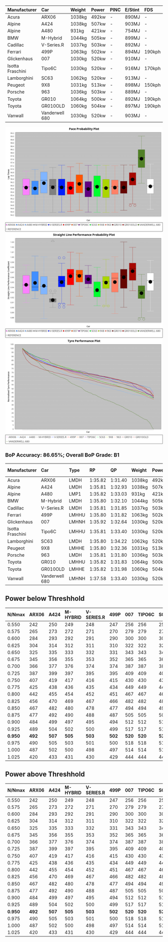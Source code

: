 | Manufacturer     | Car            | Weight | Power | PINC    | E/Stint | FDS     |
|:-|:-|:-|:-|:-|:-|:-|
| Acura            | ARX06          | 1038kg | 492kw |    -    | 890MJ   |    -    |
| Alpine           | A424           | 1038kg | 507kw |    -    | 903MJ   |    -    |
| Alpine           | A480           | 931kg  | 421kw |    -    | 754MJ   |    -    |
| BMW              | M-Hybrid       | 1044kg | 505kw |    -    | 899MJ   |    -    |
| Cadillac         | V-Series.R     | 1037kg | 503kw |    -    | 892MJ   |    -    |
| Ferrari          | 499P           | 1063kg | 502kw |    -    | 894MJ   | 190kph  |
| Glickenhaus      | 007            | 1030kg | 520kw |    -    | 910MJ   |    -    |
| Isotta Fraschini | Tipo6C         | 1030kg | 520kw |    -    | 916MJ   | 170kph  |
| Lamborghini      | SC63           | 1062kg | 520kw |    -    | 913MJ   |    -    |
| Peugeot          | 9X8            | 1031kg | 513kw |    -    | 898MJ   | 150kph  |
| Porsche          | 963            | 1036kg | 503kw |    -    | 889MJ   |    -    |
| Toyota           | GR010          | 1064kg | 500kw |    -    | 892MJ   | 190kph  |
| Toyota           | GR010OLD       | 1060kg | 504kw |    -    | 897MJ   | 190kph  |
| Vanwall          | Vanderwell 680 | 1030kg | 520kw |    -    | 903MJ   |    -    |

![PACECHART](./IMG/AUTO.png)
![STRAIGHTLINEPERFORMANCECHART](./IMG/AUTO_sp.png)
![TYREPERFORMANCECHART](./IMG/AUTO_tw.png)

### BoP Accuracy: 86.65%; Overall BoP Grade: B1
| Manufacturer     | Car            | Type  | RP      | QP      | Weight | Power¹ | Threshhold | PINC    | Power² | E/Stint | AVG Vmax  | FDS     | RDLC | L/Stint | BOP-Grade | Model Accuracy | Model Points | Match%  |
|:-|:-|:-|:-|:-|:-|:-|:-|:-|:-|:-|:-|:-|:-|:-|:-|:-|:-|:-|
| Acura            | ARX06          | LMDH  | 1:35.82 | 1:31.40 | 1038kg | 492kw  | 0.0kph     |    -    | 492kw  |  890MJ  | 292.25kph |    -    | 1.02 | 37      | -B1       | 100.00%        | 995          | 85.59%  |
| Alpine           | A424           | LMDH  | 1:35.81 | 1:32.93 | 1038kg | 507kw  | 0.0kph     |    -    | 507kw  |  903MJ  | 293.93kph |    -    | 1.02 | 37      | +C2       | 100.00%        | 642          | 72.81%  |
| Alpine           | A480           | LMP1  | 1:35.82 | 1:33.03 |  931kg | 421kw  | 0.0kph     |    -    | 421kw  |  754MJ  | 291.45kph |    -    | 0.99 | 34      | ~A1       | 60.26%         | 849          | 100.00% |
| BMW              | M-Hybrid       | LMDH  | 1:35.80 | 1:32.10 | 1044kg | 505kw  | 0.0kph     |    -    | 505kw  |  899MJ  | 289.33kph |    -    | 1.02 | 37      | -A2       | 100.00%        | 1714         | 90.98%  |
| Cadillac         | V-Series.R     | LMDH  | 1:35.81 | 1:31.85 | 1037kg | 503kw  | 0.0kph     |    -    | 503kw  |  892MJ  | 293.44kph |    -    | 1.02 | 37      | ~A1       | 98.95%         | 2271         | 95.09%  |
| Ferrari          | 499P           | LMHHU | 1:35.80 | 1:31.82 | 1063kg | 502kw  | 0.0kph     |    -    | 502kw  |  894MJ  | 294.74kph | 190kph  | 1.03 | 37      | -A2       | 99.93%         | 2718         | 92.18%  |
| Glickenhaus      | 007            | LMHNH | 1:35.92 | 1:32.64 | 1030kg | 520kw  | 0.0kph     |    -    | 520kw  |  910MJ  | 297.34kph |    -    | 0.96 | 37      | ~A1       | 96.34%         | 1634         | 100.00% |
| Isotta Fraschini | Tipo6C         | LMHHU | 1:35.81 | 1:33.40 | 1030kg | 520kw  | 0.0kph     |    -    | 520kw  |  916MJ  | 296.28kph | 170kph  | 1.07 | 37      | +C1       | 92.36%         | 133          | 76.68%  |
| Lamborghini      | SC63           | LMDH  | 1:35.80 | 1:34.22 | 1062kg | 520kw  | 0.0kph     |    -    | 520kw  |  913MJ  | 291.81kph |    -    | 1.03 | 37      | ~A1       | 96.54%         | 418          | 96.01%  |
| Peugeot          | 9X8            | LMHHE | 1:35.80 | 1:32.36 | 1031kg | 513kw  | 0.0kph     |    -    | 513kw  |  898MJ  | 293.94kph | 150kph  | 1.03 | 37      | ~A1       | 88.68%         | 2617         | 99.95%  |
| Porsche          | 963            | LMDH  | 1:35.81 | 1:31.80 | 1036kg | 503kw  | 0.0kph     |    -    | 503kw  |  889MJ  | 293.97kph |    -    | 1.02 | 37      | -A2       | 99.98%         | 6168         | 93.73%  |
| Toyota           | GR010          | LMHHU | 1:35.82 | 1:31.83 | 1064kg | 500kw  | 0.0kph     |    -    | 500kw  |  892MJ  | 294.23kph | 190kph  | 1.02 | 37      | ~A1       | 98.53%         | 3557         | 95.82%  |
| Toyota           | GR010OLD       | LMHHE | 1:35.82 | 1:31.98 | 1060kg | 504kw  | 0.0kph     |    -    | 504kw  |  897MJ  | 296.52kph | 190kph  | 1.02 | 37      | ~A1       | 92.01%         | 1427         | 99.19%  |
| Vanwall          | Vanderwell 680 | LMHNH | 1:37.58 | 1:33.40 | 1030kg | 520kw  | 0.0kph     |    -    | 520kw  |  903MJ  | 291.24kph |    -    | 1.01 | 37      | +Ω1       | 94.62%         | 633          | 15.01%  |

## Power below Threshhold
| N/Nmax    | ARX06   | A424    | M-HYBRID | V-SERIES.R | 499P    | 007     | TIPO6C  | SC63    | 9X8     | 963     | GR010   | GR010OLD | VANDERWELL 680 | ​     | RPM      | A480    |
|:-|:-|:-|:-|:-|:-|:-|:-|:-|:-|:-|:-|:-|:-|:-|:-|:-|
|  0.550    |  242    |  250    |  249     |  248       |  247    |  256    |  256    |  256    |  253    |  248    |  246    |  248     |  256           |  ​    |   --     |   -     |
|  0.575    |  265    |  273    |  272     |  271       |  270    |  279    |  279    |  279    |  276    |  271    |  269    |  271     |  279           |  ​    |   --     |   -     |
|  0.600    |  284    |  293    |  292     |  291       |  290    |  300    |  300    |  300    |  296    |  291    |  289    |  291     |  300           |  ​    |   --     |   -     |
|  0.625    |  304    |  314    |  312     |  311       |  310    |  322    |  322    |  322    |  317    |  311    |  309    |  312     |  322           |  ​    |   --     |   -     |
|  0.650    |  325    |  335    |  333     |  332       |  331    |  343    |  343    |  343    |  338    |  332    |  330    |  333     |  343           |  ​    |   --     |   -     |
|  0.675    |  345    |  356    |  355     |  353       |  352    |  365    |  365    |  365    |  360    |  353    |  351    |  354     |  365           |  ​    |   --     |   -     |
|  0.700    |  366    |  377    |  376     |  374       |  374    |  387    |  387    |  387    |  382    |  374    |  372    |  375     |  387           |  ​    |   --     |   -     |
|  0.725    |  387    |  399    |  397     |  395       |  395    |  409    |  409    |  409    |  403    |  395    |  393    |  396     |  409           |  ​    |   --     |   -     |
|  0.750    |  407    |  419    |  417     |  416       |  415    |  430    |  430    |  430    |  424    |  416    |  413    |  416     |  430           |  ​    |   --     |   -     |
|  0.775    |  425    |  438    |  436     |  435       |  434    |  449    |  449    |  449    |  443    |  435    |  432    |  435     |  449           |  ​    |  5000    |  247    |
|  0.800    |  442    |  455    |  454     |  452       |  451    |  467    |  467    |  467    |  461    |  452    |  449    |  453     |  467           |  ​    |  5500    |  292    |
|  0.825    |  456    |  470    |  469     |  467       |  466    |  482    |  482    |  482    |  476    |  467    |  464    |  468     |  482           |  ​    |  6000    |  326    |
|  0.850    |  467    |  482    |  480     |  478       |  477    |  494    |  494    |  494    |  487    |  478    |  475    |  479     |  494           |  ​    |  6500    |  368    |
|  0.875    |  477    |  492    |  490     |  488       |  487    |  505    |  505    |  505    |  498    |  488    |  485    |  489     |  505           |  ​    |  7000    |  411    |
|  0.900    |  484    |  499    |  497     |  495       |  494    |  512    |  512    |  512    |  505    |  495    |  492    |  496     |  512           |  ​    |  7500    |  422    |
|  0.925    |  489    |  504    |  502     |  500       |  499    |  517    |  517    |  517    |  510    |  500    |  497    |  501     |  517           |  ​    |  8000    |  418    |
| **0.950** | **492** | **507** | **505**  | **503**    | **502** | **520** | **520** | **520** | **513** | **503** | **500** | **504**  | **520**        | **​** | **8500** | **421** |
|  0.975    |  490    |  505    |  503     |  501       |  500    |  518    |  518    |  518    |  511    |  501    |  498    |  502     |  518           |  ​    |  9000    |  211    |
|  1.000    |  487    |  502    |  500     |  498       |  497    |  514    |  514    |  514    |  507    |  498    |  495    |  499     |  514           |  ​    |   --     |   -     |
|  1.025    |  420    |  433    |  431     |  430       |  429    |  444    |  444    |  444    |  438    |  430    |  427    |  430     |  444           |  ​    |   --     |   -     |

## Power above Threshhold
| N/Nmax    | ARX06   | A424    | M-HYBRID | V-SERIES.R | 499P    | 007     | TIPO6C  | SC63    | 9X8     | 963     | GR010   | GR010OLD | VANDERWELL 680 | ​     | RPM      | A480    |
|:-|:-|:-|:-|:-|:-|:-|:-|:-|:-|:-|:-|:-|:-|:-|:-|:-|
|  0.550    |  242    |  250    |  249     |  248       |  247    |  256    |  256    |  256    |  253    |  248    |  246    |  248     |  256           |  ​    |   --     |   -     |
|  0.575    |  265    |  273    |  272     |  271       |  270    |  279    |  279    |  279    |  276    |  271    |  269    |  271     |  279           |  ​    |   --     |   -     |
|  0.600    |  284    |  293    |  292     |  291       |  290    |  300    |  300    |  300    |  296    |  291    |  289    |  291     |  300           |  ​    |   --     |   -     |
|  0.625    |  304    |  314    |  312     |  311       |  310    |  322    |  322    |  322    |  317    |  311    |  309    |  312     |  322           |  ​    |   --     |   -     |
|  0.650    |  325    |  335    |  333     |  332       |  331    |  343    |  343    |  343    |  338    |  332    |  330    |  333     |  343           |  ​    |   --     |   -     |
|  0.675    |  345    |  356    |  355     |  353       |  352    |  365    |  365    |  365    |  360    |  353    |  351    |  354     |  365           |  ​    |   --     |   -     |
|  0.700    |  366    |  377    |  376     |  374       |  374    |  387    |  387    |  387    |  382    |  374    |  372    |  375     |  387           |  ​    |   --     |   -     |
|  0.725    |  387    |  399    |  397     |  395       |  395    |  409    |  409    |  409    |  403    |  395    |  393    |  396     |  409           |  ​    |   --     |   -     |
|  0.750    |  407    |  419    |  417     |  416       |  415    |  430    |  430    |  430    |  424    |  416    |  413    |  416     |  430           |  ​    |   --     |   -     |
|  0.775    |  425    |  438    |  436     |  435       |  434    |  449    |  449    |  449    |  443    |  435    |  432    |  435     |  449           |  ​    |  5000    |  247    |
|  0.800    |  442    |  455    |  454     |  452       |  451    |  467    |  467    |  467    |  461    |  452    |  449    |  453     |  467           |  ​    |  5500    |  292    |
|  0.825    |  456    |  470    |  469     |  467       |  466    |  482    |  482    |  482    |  476    |  467    |  464    |  468     |  482           |  ​    |  6000    |  326    |
|  0.850    |  467    |  482    |  480     |  478       |  477    |  494    |  494    |  494    |  487    |  478    |  475    |  479     |  494           |  ​    |  6500    |  368    |
|  0.875    |  477    |  492    |  490     |  488       |  487    |  505    |  505    |  505    |  498    |  488    |  485    |  489     |  505           |  ​    |  7000    |  411    |
|  0.900    |  484    |  499    |  497     |  495       |  494    |  512    |  512    |  512    |  505    |  495    |  492    |  496     |  512           |  ​    |  7500    |  422    |
|  0.925    |  489    |  504    |  502     |  500       |  499    |  517    |  517    |  517    |  510    |  500    |  497    |  501     |  517           |  ​    |  8000    |  418    |
| **0.950** | **492** | **507** | **505**  | **503**    | **502** | **520** | **520** | **520** | **513** | **503** | **500** | **504**  | **520**        | **​** | **8500** | **421** |
|  0.975    |  490    |  505    |  503     |  501       |  500    |  518    |  518    |  518    |  511    |  501    |  498    |  502     |  518           |  ​    |  9000    |  211    |
|  1.000    |  487    |  502    |  500     |  498       |  497    |  514    |  514    |  514    |  507    |  498    |  495    |  499     |  514           |  ​    |   --     |   -     |
|  1.025    |  420    |  433    |  431     |  430       |  429    |  444    |  444    |  444    |  438    |  430    |  427    |  430     |  444           |  ​    |   --     |   -     |
